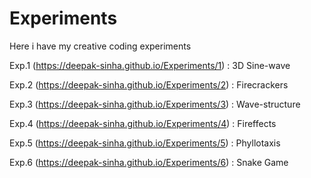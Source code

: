 # Experiments
Here i have my creative coding experiments

Exp.1 (https://deepak-sinha.github.io/Experiments/1) : 3D Sine-wave

Exp.2 (https://deepak-sinha.github.io/Experiments/2) : Firecrackers

Exp.3 (https://deepak-sinha.github.io/Experiments/3) : Wave-structure

Exp.4 (https://deepak-sinha.github.io/Experiments/4) : Fireffects

Exp.5 (https://deepak-sinha.github.io/Experiments/5) : Phyllotaxis

Exp.6 (https://deepak-sinha.github.io/Experiments/6) : Snake Game

